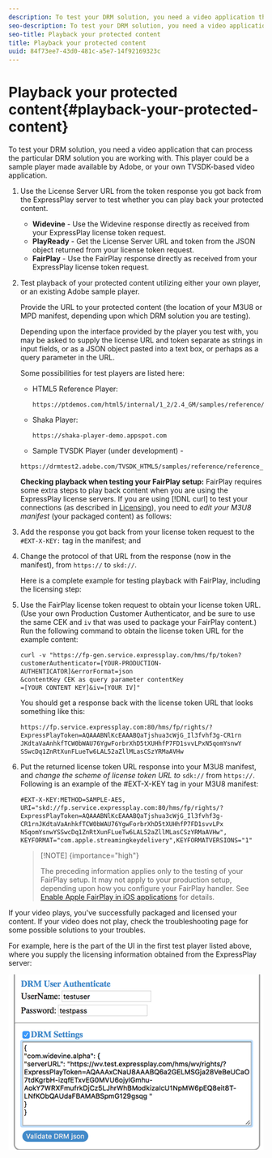 ```yaml
---
description: To test your DRM solution, you need a video application that can process the particular DRM solution you are working with. This player could be a sample player made available by Adobe, or your own TVSDK-based video application.
seo-description: To test your DRM solution, you need a video application that can process the particular DRM solution you are working with. This player could be a sample player made available by Adobe, or your own TVSDK-based video application.
seo-title: Playback your protected content
title: Playback your protected content
uuid: 84f73ee7-43d0-481c-a5e7-14f92169323c
---
```


# Playback your protected content{#playback-your-protected-content}

To test your DRM solution, you need a video application that can process the particular DRM solution you are working with. This player could be a sample player made available by Adobe, or your own TVSDK-based video application.

1. Use the License Server URL from the token response you got back from the ExpressPlay server to test whether you can play back your protected content.

    * **Widevine** - Use the Widevine response directly as received from your ExpressPlay license token request. 
    * **PlayReady** - Get the License Server URL and token from the JSON object returned from your license token request. 
    * **FairPlay** - Use the FairPlay response directly as received from your ExpressPlay license token request.

1. Test playback of your protected content utilizing either your own player, or an existing Adobe sample player.

    Provide the URL to your protected content (the location of your M3U8 or MPD manifest, depending upon which DRM solution you are testing).

    Depending upon the interface provided by the player you test with, you may be asked to supply the license URL and token separate as strings in input fields, or as a JSON object pasted into a text box, or perhaps as a query parameter in the URL. 
 
    Some possibilities for test players are listed here:

    * HTML5 Reference Player:
    
      ```    
      https://ptdemos.com/html5/internal/1_2/2.4_GM/samples/reference/reference_player.html
      ```    
    
    * Shaka Player:
    
      ```    
      https://shaka-player-demo.appspot.com
      ```    
    
    * Sample TVSDK Player (under development) -     
    
    ```    
    https://drmtest2.adobe.com/TVSDK_HTML5/samples/reference/reference_player.html
    ```

    **Checking playback when testing your FairPlay setup:** FairPlay requires some extra steps to play back content when you are using the ExpressPlay license servers. If you are using [!DNL curl] to test your connections (as described in [Licensing](../../multi-drm-workflows/quick-start/handle-the-licensing.md)), you need to *edit your M3U8 manifest* (your packaged content) as follows:

1. Add the response you got back from your license token request to the `#EXT-X-KEY:` tag in the manifest; and 
1. Change the protocol of that URL from the response (now in the manifest), from `https://` to `skd://`.

   Here is a complete example for testing playback with FairPlay, including the licensing step:

1. Use the FairPlay license token request to obtain your license token URL. (Use your own Production Customer Authenticator, and be sure to use the same CEK and `iv` that was used to package your FairPlay content.) Run the following command to obtain the license token URL for the example content:     

    ```    
    curl -v "https://fp-gen.service.expressplay.com/hms/fp/token? 
    customerAuthenticator=[YOUR-PRODUCTION-AUTHENTICATOR]&errorFormat=json 
    &contentKey CEK as query parameter contentKey 
    =[YOUR CONTENT KEY]&iv=[YOUR IV]"
    ```    

    You should get a response back with the license token URL that looks something like this:     

    ```    
    https://fp.service.expressplay.com:80/hms/fp/rights/? 
    ExpressPlayToken=AQAAABNlKcEAAABQaTjshua3cWjG_Il3fvhf3g-CR1rn 
    JKdtaVaAnhkfTCW0bWAU76YgwForbrXhD5tXUHhfP7FD1svvLPxN5qomYsnwY 
    SSwcDq1ZnRtXunFLueTw6LAL52aZllMLasCSzYRMaAVHw 
    ```

1. Put the returned license token URL response into your M3U8 manifest, and *change the scheme of license token URL to* `sdk://` from `https://`. Following is an example of the #EXT-X-KEY tag in your M3U8 manifest:     

    ```    
    #EXT-X-KEY:METHOD=SAMPLE-AES, 
    URI="skd://fp.service.expressplay.com:80/hms/fp/rights/? 
    ExpressPlayToken=AQAAABNlKcEAAABQaTjshua3cWjG_Il3fvhf3g- 
    CR1rnJKdtaVaAnhkfTCW0bWAU76YgwForbrXhD5tXUHhfP7FD1svvLPx 
    N5qomYsnwYSSwcDq1ZnRtXunFLueTw6LAL52aZllMLasCSzYRMaAVHw", 
    KEYFORMAT="com.apple.streamingkeydelivery",KEYFORMATVERSIONS="1"
    ```

    >[!NOTE] {importance="high"}
    >
    >The preceding information applies only to the testing of your FairPlay setup. It may not apply to your production setup, depending upon how you configure your FairPlay handler. See [Enable Apple FairPlay in iOS applications](https://help.adobe.com/en_US/primetime/psdk/ios/1.4/#PSDKs-task-Enable_Apple_FairPlay_in_TVSDK_applications) for details.

If your video plays, you've successfully packaged and licensed your content. If your video does not play, check the troubleshooting page for some possible solutions to your troubles. 

<!--<a id="example_603D92A1F3924467B5D66EC862B8F59C"></a>-->

For example, here is the part of the UI in the first test player listed above, where you supply the licensing information obtained from the ExpressPlay server:

<!--<a id="fig_zjy_q2c_rw"></a>-->

![](assets/sample-player-drm-settings-web.png)

